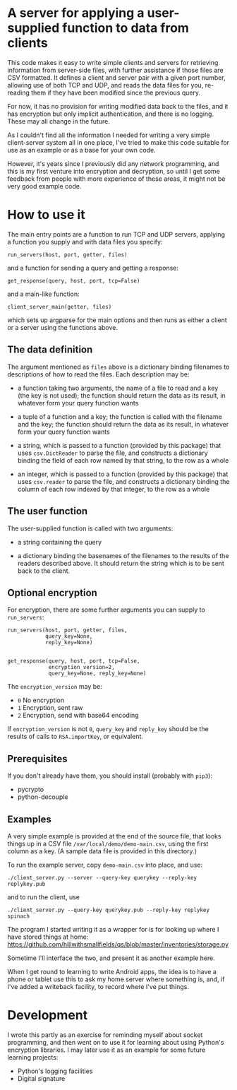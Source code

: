 A server for applying a user-supplied function to data from clients
===================================================================

This code makes it easy to write simple clients and servers for
retrieving information from server-side files, with further assistance
if those files are CSV formatted.  It defines a client and server pair
with a given port number, allowing use of both TCP and UDP, and reads
the data files for you, re-reading them if they have been modified
since the previous query.

For now, it has no provision for writing modified data back to the
files, and it has encryption but only implicit authentication, and
there is no logging.  These may all change in the future.

As I couldn't find all the information I needed for writing a very
simple client-server system all in one place, I've tried to make this
code suitable for use as an example or as a base for your own code.

However, it's years since I previously did any network programming,
and this is my first venture into encryption and decryption, so until
I get some feedback from people with more experience of these areas,
it might not be very good example code.

How to use it
=============

The main entry points are a function to run TCP and UDP servers,
applying a function you supply and with data files you specify:

    run_servers(host, port, getter, files)

and a function for sending a query and getting a response:

    get_response(query, host, port, tcp=False)

and a main-like function:

    client_server_main(getter, files)

which sets up argparse for the main options and then runs as either a
client or a server using the functions above.

The data definition
-------------------

The argument mentioned as `files` above is a dictionary binding
filenames to descriptions of how to read the files.  Each description
may be:

 * a function taking two arguments, the name of a file to read and a
   key (the key is not used); the function should return the data as
   its result, in whatever form your query function wants

 * a tuple of a function and a key; the function is called with the
   filename and the key; the function should return the data as
   its result, in whatever form your query function wants

 * a string, which is passed to a function (provided by this package)
   that uses `csv.DictReader` to parse the file, and constructs a
   dictionary binding the field of each row named by that string, to
   the row as a whole

 * an integer, which is passed to a function (provided by this
   package) that uses `csv.reader` to parse the file, and constructs a
   dictionary binding the column of each row indexed by that integer,
   to the row as a whole

The user function
-----------------

The user-supplied function is called with two arguments:

 * a string containing the query

 * a dictionary binding the basenames of the filenames to the results
   of the readers described above.  It should return the string which
   is to be sent back to the client.

Optional encryption
-------------------

For encryption, there are some further arguments you can supply to
`run_servers`:

    run_servers(host, port, getter, files,
                query_key=None,
                reply_key=None)


    get_response(query, host, port, tcp=False,
                 encryption_version=2,
                 query_key=None, reply_key=None)

The `encryption_version` may be:

  - `0` No encryption
  - `1` Encryption, sent raw
  - `2` Encryption, send with base64 encoding
  
If `encryption_version` is not `0`, `query_key` and `reply_key` should
be the results of calls to `RSA.importKey`, or equivalent.

Prerequisites
-------------

If you don't already have them, you should install (probably with
`pip3`):

  - pycrypto
  - python-decouple

Examples
--------

A very simple example is provided at the end of the source file, that
looks things up in a CSV file `/var/local/demo/demo-main.csv`, using
the first column as a key.  (A sample data file is provided in this
directory.)

To run the example server, copy `demo-main.csv` into place, and use:

    ./client_server.py --server --query-key querykey --reply-key replykey.pub

and to run the client, use

    ./client_server.py --query-key querykey.pub --reply-key replykey spinach

The program I started writing it as a wrapper for is for looking up
where I have stored things at home:
https://github.com/hillwithsmallfields/qs/blob/master/inventories/storage.py

Sometime I'll interface the two, and present it as another example
here.

When I get round to learning to write Android apps, the idea is to
have a phone or tablet use this to ask my home server where something
is, and, if I've added a writeback facility, to record where I've put
things.

Development
===========

I wrote this partly as an exercise for reminding myself about socket
programming, and then went on to use it for learning about using
Python's encryption libraries.  I may later use it as an example for
some future learning projects:

 * Python's logging facilities
 * Digital signature
 
